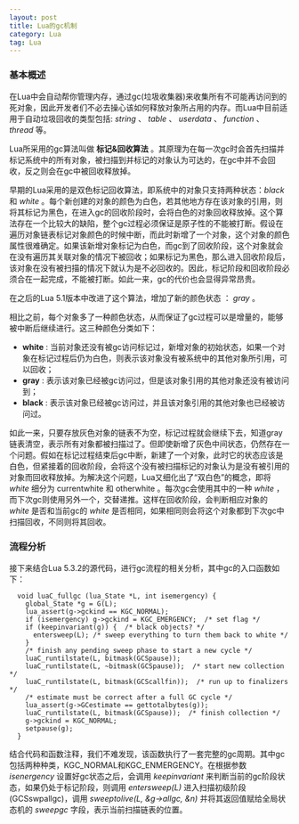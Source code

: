 ```yaml
---
layout: post
title: Lua的gc机制
category: Lua
tag: Lua
---
```


### 基本概述

在Lua中会自动帮你管理内存，通过gc(垃圾收集器)来收集所有不可能再访问到的死对象，因此开发者们不必去操心该如何释放对象所占用的内存。而Lua中目前适用于自动垃圾回收的类型包括: _string_ 、 _table_ 、 _userdata_ 、 _function_ 、 _thread_ 等。

Lua所采用的gc算法叫做 __标记&回收算法__ 。其原理为在每一次gc时会首先扫描并标记系统中的所有对象，被扫描到并标记的对象认为可达的，在gc中并不会回收，反之则会在gc中被回收释放掉。

早期的Lua采用的是双色标记回收算法，即系统中的对象只支持两种状态：_black_ 和 _white_ 。每个新创建的对象的颜色为白色，若其他地方存在该对象的引用，则将其标记为黑色，在进入gc的回收阶段时，会将白色的对象回收释放掉。这个算法存在一个比较大的缺陷，整个gc过程必须保证是原子性的不能被打断。假设在遍历对象链表标记对象颜色的时候中断，而此时新增了一个对象，这个对象的颜色属性很难确定。如果该新增对象标记为白色，而gc到了回收阶段，这个对象就会在没有遍历其关联对象的情况下被回收；如果标记为黑色，那么进入回收阶段后，该对象在没有被扫描的情况下就认为是不必回收的。因此，标记阶段和回收阶段必须合在一起完成，不能被打断。如此一来，gc的代价也会显得异常昂贵。

在之后的Lua 5.1版本中改进了这个算法，增加了新的颜色状态 ： _gray_ 。

相比之前，每个对象多了一种颜色状态，从而保证了gc过程可以是增量的，能够被中断后继续进行。这三种颜色分类如下：

 + __white__ : 当前对象还没有被gc访问标记过，新增对象的初始状态，如果一个对象在标记过程后仍为白色，则表示该对象没有被系统中的其他对象所引用，可以回收；
 + __gray__  : 表示该对象已经被gc访问过，但是该对象引用的其他对象还没有被访问到；
 + __black__ : 表示该对象已经被gc访问过，并且该对象引用的其他对象也已经被访问过。

如此一来，只要存放灰色对象的链表不为空，标记过程就会继续下去，知道gray链表清空，表示所有对象都被扫描过了。但即使新增了灰色中间状态，仍然存在一个问题。假如在标记过程结束后gc中断，新建了一个对象，此时它的状态应该是白色，但紧接着的回收阶段，会将这个没有被扫描标记的对象认为是没有被引用的对象而回收释放掉。为解决这个问题，Lua又细化出了“双白色”的概念，即将 _white_ 细分为 currentwhite 和 otherwhite 。每次gc会使用其中的一种 _white_ ，而下次gc则使用另外一个，交替递推。这样在回收阶段，会判断相应对象的 _white_ 是否和当前gc的 _white_ 是否相同，如果相同则会将这个对象都到下次gc中扫描回收，不同则将其回收。

### 流程分析

接下来结合Lua 5.3.2的源代码，进行gc流程的相关分析，其中gc的入口函数如下：

	  void luaC_fullgc (lua_State *L, int isemergency) {
	    global_State *g = G(L);
	    lua_assert(g->gckind == KGC_NORMAL);
	    if (isemergency) g->gckind = KGC_EMERGENCY;  /* set flag */
	    if (keepinvariant(g)) {  /* black objects? */
	      entersweep(L); /* sweep everything to turn them back to white */
	    }
	    /* finish any pending sweep phase to start a new cycle */
	    luaC_runtilstate(L, bitmask(GCSpause));
	    luaC_runtilstate(L, ~bitmask(GCSpause));  /* start new collection */
	    luaC_runtilstate(L, bitmask(GCScallfin));  /* run up to finalizers */
	    /* estimate must be correct after a full GC cycle */
	    lua_assert(g->GCestimate == gettotalbytes(g));
	    luaC_runtilstate(L, bitmask(GCSpause));  /* finish collection */
	    g->gckind = KGC_NORMAL;
	    setpause(g);
	  }

结合代码和函数注释，我们不难发现，该函数执行了一套完整的gc周期。其中gc包括两种种类，KGC_NORMAL和KGC_ENMERGENCY。在根据参数 _isenergency_ 设置好gc状态之后，会调用 _keepinvariant_ 来判断当前的gc阶段状态，如果仍处于标记阶段，则调用 _entersweep(L)_ 进入扫描初级阶段(GCSswpallgc)，调用 _sweeptolive(L, &g->allgc, &n)_ 并将其返回值赋给全局状态机的 _sweepgc_ 字段，表示当前扫描链表的位置。